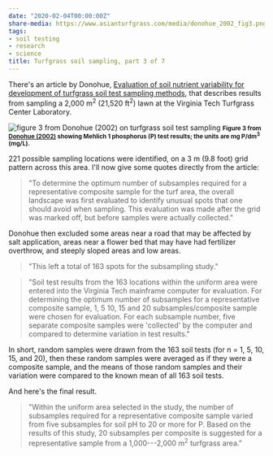 ```yaml
---
date: "2020-02-04T00:00:00Z"
share-media: https://www.asianturfgrass.com/media/donohue_2002_fig3.png
tags:
- soil testing
- research
- science
title: Turfgrass soil sampling, part 3 of 7
---
```


There's an article by Donohue, [Evaluation of soil nutrient variability for development of turfgrass soil test sampling methods](https://doi.org/10.1081/CSS-120014527), that describes results from sampling a 2,000 m<sup>2</sup> (21,520 ft<sup>2</sup>) lawn at the Virginia Tech Turfgrass Center Laboratory.

![figure 3 from Donohue (2002) on turfgrass soil test sampling](/media/donohue_2002_fig3.png)
<small><strong>Figure 3 from [Donohue (2002)](https://doi.org/10.1081/CSS-120014527) showing Mehlich 1 phosphorus (P) test results; the units are mg P/dm<sup>3</sup> (mg/L).</strong></small>

221 possible sampling locations were identified, on a 3 m (9.8 foot) grid pattern across this area. I'll now give some quotes directly from the article:

> "To determine the optimum number of subsamples required for a representative composite sample for the turf area, the overall landscape was first evaluated to identify unusual spots that one should avoid when sampling. This evaluation was made after the grid was marked off, but before samples were actually collected."

Donohue then excluded some areas near a road that may be affected by salt application, areas near a flower bed that may have had fertilizer overthrow, and steeply sloped areas and low areas.

> "This left a total of 163 spots for the subsampling study."

> "Soil test results from the 163 locations within the uniform area were entered into the Virginia Tech mainframe computer for evaluation. For determining the optimum number of subsamples for a representative composite sample, 1, 5 10, 15 and 20 subsamples/composite sample were chosen for evaluation. For each subsample number, five separate composite samples were 'collected' by the computer and compared to determine variation in test results."

In short, random samples were drawn from the 163 soil tests (for n = 1, 5, 10, 15, and 20), then these random samples were averaged as if they were a composite sample, and the means of those random samples and their variation were compared to the known mean of all 163 soil tests.

And here's the final result.

> "Within the uniform area selected in the study, the number of subsamples required for a representative composite sample varied from five subsamples for soil pH to 20 or more for P. Based on the results of this study, 20 subsamples per composite is suggested for a representative sample from a 1,000---2,000 m<sup>2</sup> turfgrass area."


